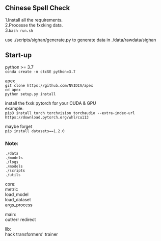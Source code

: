 ## Chinese Spell Check


1.Install all the requirements. \
2.Processe the fxxking data. \
3.`bash run.sh` 


use ./scripts/sighan/generate.py to generate data in ./data/rawdata/sighan


## Start-up

python >= 3.7 \
`conda create -n ctcSE python=3.7` 

apex \
`git clone https://github.com/NVIDIA/apex` \
`cd apex` \
`python setup.py install` 


install the fxxk pytorch for your CUDA & GPU \
example: \
`pip3 install torch torchvision torchaudio --extra-index-url https://download.pytorch.org/whl/cu113` 

maybe forget \
`pip install datasets==1.2.0`

### Note:
    ./data
    ./models
    ./logs
    ./models
    ./scripts
    ./utils
    
core: \
    metric \
    load_model \
    load_dataset \
    args_process 

main: \
    out/err redirect 

lib: \
    hack transformers' trainer 



